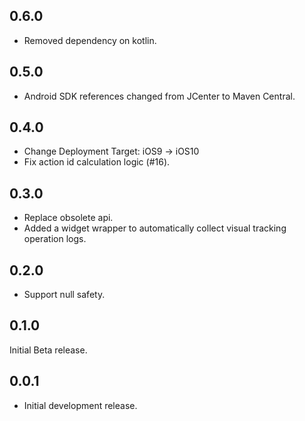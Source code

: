 ## 0.6.0

* Removed dependency on kotlin.

## 0.5.0

* Android SDK references changed from JCenter to Maven Central.

## 0.4.0

* Change Deployment Target: iOS9 → iOS10
* Fix action id calculation logic (#16).

## 0.3.0

* Replace obsolete api.
* Added a widget wrapper to automatically collect visual tracking operation logs.

## 0.2.0

* Support null safety.

## 0.1.0

Initial Beta release.

## 0.0.1

* Initial development release.

